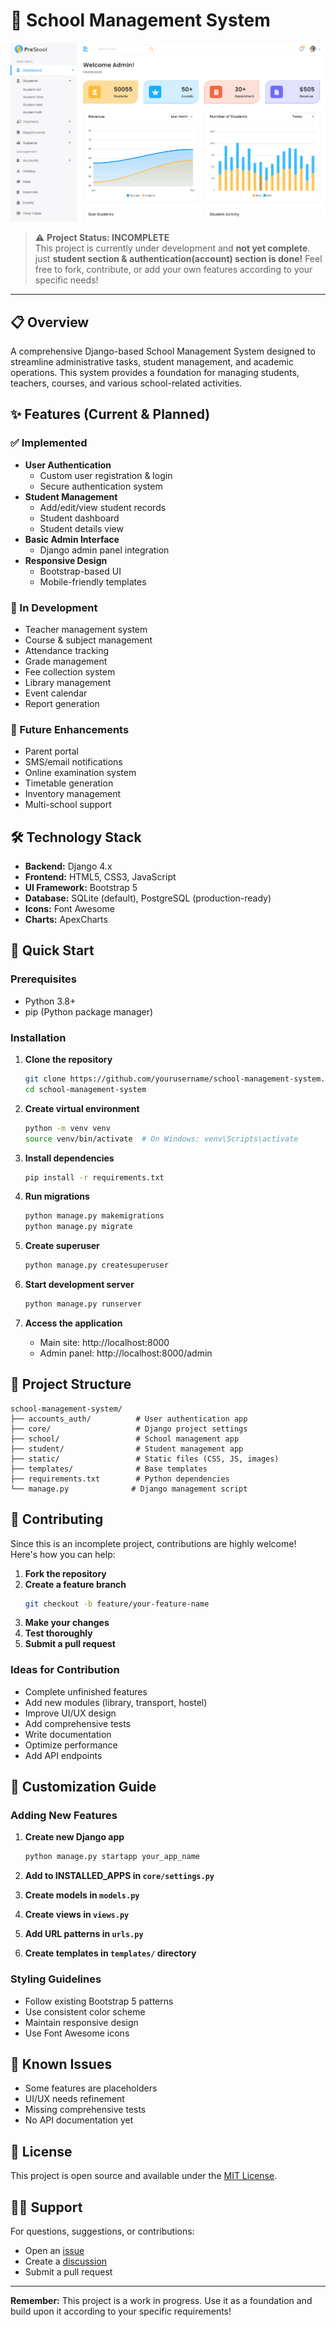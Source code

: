 # 🏫 School Management System


![Project image](static/assets/project_image.png)

> ⚠️ **Project Status: INCOMPLETE**  
> This project is currently under development and  **not yet complete**. 
>just **student section & authentication(account) section is done!** 
> Feel free to fork, contribute, or add your own features according to your specific needs!

---

## 📋 Overview
A comprehensive Django-based School Management System designed to streamline administrative tasks, student management, and academic operations. This system provides a foundation for managing students, teachers, courses, and various school-related activities.

## ✨ Features (Current & Planned)

### ✅ Implemented
- **User Authentication**
  - Custom user registration & login
  - Secure authentication system
- **Student Management**
  - Add/edit/view student records
  - Student dashboard
  - Student details view
- **Basic Admin Interface**
  - Django admin panel integration
- **Responsive Design**
  - Bootstrap-based UI
  - Mobile-friendly templates

### 🚧 In Development
- Teacher management system
- Course & subject management
- Attendance tracking
- Grade management
- Fee collection system
- Library management
- Event calendar
- Report generation

### 🔮 Future Enhancements
- Parent portal
- SMS/email notifications
- Online examination system
- Timetable generation
- Inventory management
- Multi-school support

## 🛠️ Technology Stack

- **Backend:** Django 4.x
- **Frontend:** HTML5, CSS3, JavaScript
- **UI Framework:** Bootstrap 5
- **Database:** SQLite (default), PostgreSQL (production-ready)
- **Icons:** Font Awesome
- **Charts:** ApexCharts

## 🚀 Quick Start

### Prerequisites
- Python 3.8+
- pip (Python package manager)

### Installation

1. **Clone the repository**
   ```bash
   git clone https://github.com/yourusername/school-management-system.git
   cd school-management-system
   ```

2. **Create virtual environment**
   ```bash
   python -m venv venv
   source venv/bin/activate  # On Windows: venv\Scripts\activate
   ```

3. **Install dependencies**
   ```bash
   pip install -r requirements.txt
   ```

4. **Run migrations**
   ```bash
   python manage.py makemigrations
   python manage.py migrate
   ```

5. **Create superuser**
   ```bash
   python manage.py createsuperuser
   ```

6. **Start development server**
   ```bash
   python manage.py runserver
   ```

7. **Access the application**
   - Main site: http://localhost:8000
   - Admin panel: http://localhost:8000/admin

## 📁 Project Structure

```
school-management-system/
├── accounts_auth/          # User authentication app
├── core/                   # Django project settings
├── school/                 # School management app
├── student/                # Student management app
├── static/                 # Static files (CSS, JS, images)
├── templates/              # Base templates
├── requirements.txt        # Python dependencies
└── manage.py              # Django management script
```

## 🤝 Contributing

Since this is an incomplete project, contributions are highly welcome! Here's how you can help:

1. **Fork the repository**
2. **Create a feature branch**
   ```bash
   git checkout -b feature/your-feature-name
   ```
3. **Make your changes**
4. **Test thoroughly**
5. **Submit a pull request**

### Ideas for Contribution
- Complete unfinished features
- Add new modules (library, transport, hostel)
- Improve UI/UX design
- Add comprehensive tests
- Write documentation
- Optimize performance
- Add API endpoints

## 📝 Customization Guide

### Adding New Features

1. **Create new Django app**
   ```bash
   python manage.py startapp your_app_name
   ```

2. **Add to INSTALLED_APPS in `core/settings.py`**

3. **Create models in `models.py`**

4. **Create views in `views.py`**

5. **Add URL patterns in `urls.py`**

6. **Create templates in `templates/` directory**

### Styling Guidelines
- Follow existing Bootstrap 5 patterns
- Use consistent color scheme
- Maintain responsive design
- Use Font Awesome icons

## 🐛 Known Issues

- Some features are placeholders
- UI/UX needs refinement
- Missing comprehensive tests
- No API documentation yet

## 📄 License

This project is open source and available under the [MIT License](LICENSE).

## 🙋‍♂️ Support

For questions, suggestions, or contributions:
- Open an [issue](https://github.com/yourusername/school-management-system/issues)
- Create a [discussion](https://github.com/yourusername/school-management-system/discussions)
- Submit a pull request

---

**Remember:** This project is a work in progress. Use it as a foundation and build upon it according to your specific requirements!
